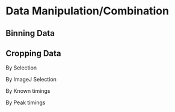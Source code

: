 # Data Manipulation/Combination

## Binning Data

## Cropping Data

By Selection

By ImageJ Selection

By Known timings

By Peak timings